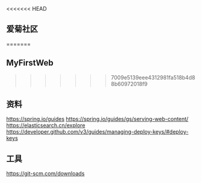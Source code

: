 <<<<<<< HEAD
## 爱菊社区
=======
## MyFirstWeb
>>>>>>> 7009e5139eee4312981fa518b4d88b60972018f9

## 资料
https://spring.io/guides
https://spring.io/guides/gs/serving-web-content/
https://elasticsearch.cn/explore
https://developer.github.com/v3/guides/managing-deploy-keys/#deploy-keys

## 工具
https://git-scm.com/downloads